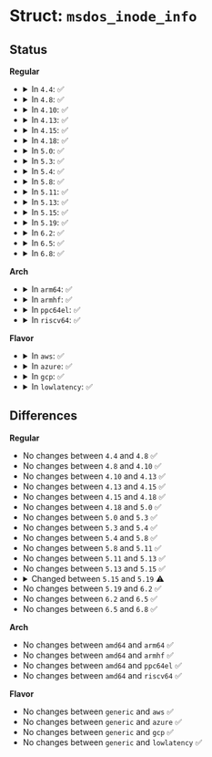 # Struct: <code>msdos_inode_info</code>

## Status
<b>Regular</b>
<ul>
<li>
<details>
<summary>In <code>4.4</code>: ✅</summary>

```c
struct msdos_inode_info {
    spinlock_t cache_lru_lock;
    struct list_head cache_lru;
    int nr_caches;
    unsigned int cache_valid_id;
    loff_t mmu_private;
    int i_start;
    int i_logstart;
    int i_attrs;
    loff_t i_pos;
    struct hlist_node i_fat_hash;
    struct hlist_node i_dir_hash;
    struct rw_semaphore truncate_lock;
    struct inode vfs_inode;
};
```
</details>
</li>
<li>
<details>
<summary>In <code>4.8</code>: ✅</summary>

```c
struct msdos_inode_info {
    spinlock_t cache_lru_lock;
    struct list_head cache_lru;
    int nr_caches;
    unsigned int cache_valid_id;
    loff_t mmu_private;
    int i_start;
    int i_logstart;
    int i_attrs;
    loff_t i_pos;
    struct hlist_node i_fat_hash;
    struct hlist_node i_dir_hash;
    struct rw_semaphore truncate_lock;
    struct inode vfs_inode;
};
```
</details>
</li>
<li>
<details>
<summary>In <code>4.10</code>: ✅</summary>

```c
struct msdos_inode_info {
    spinlock_t cache_lru_lock;
    struct list_head cache_lru;
    int nr_caches;
    unsigned int cache_valid_id;
    loff_t mmu_private;
    int i_start;
    int i_logstart;
    int i_attrs;
    loff_t i_pos;
    struct hlist_node i_fat_hash;
    struct hlist_node i_dir_hash;
    struct rw_semaphore truncate_lock;
    struct inode vfs_inode;
};
```
</details>
</li>
<li>
<details>
<summary>In <code>4.13</code>: ✅</summary>

```c
struct msdos_inode_info {
    spinlock_t cache_lru_lock;
    struct list_head cache_lru;
    int nr_caches;
    unsigned int cache_valid_id;
    loff_t mmu_private;
    int i_start;
    int i_logstart;
    int i_attrs;
    loff_t i_pos;
    struct hlist_node i_fat_hash;
    struct hlist_node i_dir_hash;
    struct rw_semaphore truncate_lock;
    struct inode vfs_inode;
};
```
</details>
</li>
<li>
<details>
<summary>In <code>4.15</code>: ✅</summary>

```c
struct msdos_inode_info {
    spinlock_t cache_lru_lock;
    struct list_head cache_lru;
    int nr_caches;
    unsigned int cache_valid_id;
    loff_t mmu_private;
    int i_start;
    int i_logstart;
    int i_attrs;
    loff_t i_pos;
    struct hlist_node i_fat_hash;
    struct hlist_node i_dir_hash;
    struct rw_semaphore truncate_lock;
    struct inode vfs_inode;
};
```
</details>
</li>
<li>
<details>
<summary>In <code>4.18</code>: ✅</summary>

```c
struct msdos_inode_info {
    spinlock_t cache_lru_lock;
    struct list_head cache_lru;
    int nr_caches;
    unsigned int cache_valid_id;
    loff_t mmu_private;
    int i_start;
    int i_logstart;
    int i_attrs;
    loff_t i_pos;
    struct hlist_node i_fat_hash;
    struct hlist_node i_dir_hash;
    struct rw_semaphore truncate_lock;
    struct inode vfs_inode;
};
```
</details>
</li>
<li>
<details>
<summary>In <code>5.0</code>: ✅</summary>

```c
struct msdos_inode_info {
    spinlock_t cache_lru_lock;
    struct list_head cache_lru;
    int nr_caches;
    unsigned int cache_valid_id;
    loff_t mmu_private;
    int i_start;
    int i_logstart;
    int i_attrs;
    loff_t i_pos;
    struct hlist_node i_fat_hash;
    struct hlist_node i_dir_hash;
    struct rw_semaphore truncate_lock;
    struct inode vfs_inode;
};
```
</details>
</li>
<li>
<details>
<summary>In <code>5.3</code>: ✅</summary>

```c
struct msdos_inode_info {
    spinlock_t cache_lru_lock;
    struct list_head cache_lru;
    int nr_caches;
    unsigned int cache_valid_id;
    loff_t mmu_private;
    int i_start;
    int i_logstart;
    int i_attrs;
    loff_t i_pos;
    struct hlist_node i_fat_hash;
    struct hlist_node i_dir_hash;
    struct rw_semaphore truncate_lock;
    struct inode vfs_inode;
};
```
</details>
</li>
<li>
<details>
<summary>In <code>5.4</code>: ✅</summary>

```c
struct msdos_inode_info {
    spinlock_t cache_lru_lock;
    struct list_head cache_lru;
    int nr_caches;
    unsigned int cache_valid_id;
    loff_t mmu_private;
    int i_start;
    int i_logstart;
    int i_attrs;
    loff_t i_pos;
    struct hlist_node i_fat_hash;
    struct hlist_node i_dir_hash;
    struct rw_semaphore truncate_lock;
    struct inode vfs_inode;
};
```
</details>
</li>
<li>
<details>
<summary>In <code>5.8</code>: ✅</summary>

```c
struct msdos_inode_info {
    spinlock_t cache_lru_lock;
    struct list_head cache_lru;
    int nr_caches;
    unsigned int cache_valid_id;
    loff_t mmu_private;
    int i_start;
    int i_logstart;
    int i_attrs;
    loff_t i_pos;
    struct hlist_node i_fat_hash;
    struct hlist_node i_dir_hash;
    struct rw_semaphore truncate_lock;
    struct inode vfs_inode;
};
```
</details>
</li>
<li>
<details>
<summary>In <code>5.11</code>: ✅</summary>

```c
struct msdos_inode_info {
    spinlock_t cache_lru_lock;
    struct list_head cache_lru;
    int nr_caches;
    unsigned int cache_valid_id;
    loff_t mmu_private;
    int i_start;
    int i_logstart;
    int i_attrs;
    loff_t i_pos;
    struct hlist_node i_fat_hash;
    struct hlist_node i_dir_hash;
    struct rw_semaphore truncate_lock;
    struct inode vfs_inode;
};
```
</details>
</li>
<li>
<details>
<summary>In <code>5.13</code>: ✅</summary>

```c
struct msdos_inode_info {
    spinlock_t cache_lru_lock;
    struct list_head cache_lru;
    int nr_caches;
    unsigned int cache_valid_id;
    loff_t mmu_private;
    int i_start;
    int i_logstart;
    int i_attrs;
    loff_t i_pos;
    struct hlist_node i_fat_hash;
    struct hlist_node i_dir_hash;
    struct rw_semaphore truncate_lock;
    struct inode vfs_inode;
};
```
</details>
</li>
<li>
<details>
<summary>In <code>5.15</code>: ✅</summary>

```c
struct msdos_inode_info {
    spinlock_t cache_lru_lock;
    struct list_head cache_lru;
    int nr_caches;
    unsigned int cache_valid_id;
    loff_t mmu_private;
    int i_start;
    int i_logstart;
    int i_attrs;
    loff_t i_pos;
    struct hlist_node i_fat_hash;
    struct hlist_node i_dir_hash;
    struct rw_semaphore truncate_lock;
    struct inode vfs_inode;
};
```
</details>
</li>
<li>
<details>
<summary>In <code>5.19</code>: ✅</summary>

```c
struct msdos_inode_info {
    spinlock_t cache_lru_lock;
    struct list_head cache_lru;
    int nr_caches;
    unsigned int cache_valid_id;
    loff_t mmu_private;
    int i_start;
    int i_logstart;
    int i_attrs;
    loff_t i_pos;
    struct hlist_node i_fat_hash;
    struct hlist_node i_dir_hash;
    struct rw_semaphore truncate_lock;
    struct timespec64 i_crtime;
    struct inode vfs_inode;
};
```
</details>
</li>
<li>
<details>
<summary>In <code>6.2</code>: ✅</summary>

```c
struct msdos_inode_info {
    spinlock_t cache_lru_lock;
    struct list_head cache_lru;
    int nr_caches;
    unsigned int cache_valid_id;
    loff_t mmu_private;
    int i_start;
    int i_logstart;
    int i_attrs;
    loff_t i_pos;
    struct hlist_node i_fat_hash;
    struct hlist_node i_dir_hash;
    struct rw_semaphore truncate_lock;
    struct timespec64 i_crtime;
    struct inode vfs_inode;
};
```
</details>
</li>
<li>
<details>
<summary>In <code>6.5</code>: ✅</summary>

```c
struct msdos_inode_info {
    spinlock_t cache_lru_lock;
    struct list_head cache_lru;
    int nr_caches;
    unsigned int cache_valid_id;
    loff_t mmu_private;
    int i_start;
    int i_logstart;
    int i_attrs;
    loff_t i_pos;
    struct hlist_node i_fat_hash;
    struct hlist_node i_dir_hash;
    struct rw_semaphore truncate_lock;
    struct timespec64 i_crtime;
    struct inode vfs_inode;
};
```
</details>
</li>
<li>
<details>
<summary>In <code>6.8</code>: ✅</summary>

```c
struct msdos_inode_info {
    spinlock_t cache_lru_lock;
    struct list_head cache_lru;
    int nr_caches;
    unsigned int cache_valid_id;
    loff_t mmu_private;
    int i_start;
    int i_logstart;
    int i_attrs;
    loff_t i_pos;
    struct hlist_node i_fat_hash;
    struct hlist_node i_dir_hash;
    struct rw_semaphore truncate_lock;
    struct timespec64 i_crtime;
    struct inode vfs_inode;
};
```
</details>
</li>
</ul>
<b>Arch</b>
<ul>
<li>
<details>
<summary>In <code>arm64</code>: ✅</summary>

```c
struct msdos_inode_info {
    spinlock_t cache_lru_lock;
    struct list_head cache_lru;
    int nr_caches;
    unsigned int cache_valid_id;
    loff_t mmu_private;
    int i_start;
    int i_logstart;
    int i_attrs;
    loff_t i_pos;
    struct hlist_node i_fat_hash;
    struct hlist_node i_dir_hash;
    struct rw_semaphore truncate_lock;
    struct inode vfs_inode;
};
```
</details>
</li>
<li>
<details>
<summary>In <code>armhf</code>: ✅</summary>

```c
struct msdos_inode_info {
    spinlock_t cache_lru_lock;
    struct list_head cache_lru;
    int nr_caches;
    unsigned int cache_valid_id;
    loff_t mmu_private;
    int i_start;
    int i_logstart;
    int i_attrs;
    loff_t i_pos;
    struct hlist_node i_fat_hash;
    struct hlist_node i_dir_hash;
    struct rw_semaphore truncate_lock;
    struct inode vfs_inode;
};
```
</details>
</li>
<li>
<details>
<summary>In <code>ppc64el</code>: ✅</summary>

```c
struct msdos_inode_info {
    spinlock_t cache_lru_lock;
    struct list_head cache_lru;
    int nr_caches;
    unsigned int cache_valid_id;
    loff_t mmu_private;
    int i_start;
    int i_logstart;
    int i_attrs;
    loff_t i_pos;
    struct hlist_node i_fat_hash;
    struct hlist_node i_dir_hash;
    struct rw_semaphore truncate_lock;
    struct inode vfs_inode;
};
```
</details>
</li>
<li>
<details>
<summary>In <code>riscv64</code>: ✅</summary>

```c
struct msdos_inode_info {
    spinlock_t cache_lru_lock;
    struct list_head cache_lru;
    int nr_caches;
    unsigned int cache_valid_id;
    loff_t mmu_private;
    int i_start;
    int i_logstart;
    int i_attrs;
    loff_t i_pos;
    struct hlist_node i_fat_hash;
    struct hlist_node i_dir_hash;
    struct rw_semaphore truncate_lock;
    struct inode vfs_inode;
};
```
</details>
</li>
</ul>
<b>Flavor</b>
<ul>
<li>
<details>
<summary>In <code>aws</code>: ✅</summary>

```c
struct msdos_inode_info {
    spinlock_t cache_lru_lock;
    struct list_head cache_lru;
    int nr_caches;
    unsigned int cache_valid_id;
    loff_t mmu_private;
    int i_start;
    int i_logstart;
    int i_attrs;
    loff_t i_pos;
    struct hlist_node i_fat_hash;
    struct hlist_node i_dir_hash;
    struct rw_semaphore truncate_lock;
    struct inode vfs_inode;
};
```
</details>
</li>
<li>
<details>
<summary>In <code>azure</code>: ✅</summary>

```c
struct msdos_inode_info {
    spinlock_t cache_lru_lock;
    struct list_head cache_lru;
    int nr_caches;
    unsigned int cache_valid_id;
    loff_t mmu_private;
    int i_start;
    int i_logstart;
    int i_attrs;
    loff_t i_pos;
    struct hlist_node i_fat_hash;
    struct hlist_node i_dir_hash;
    struct rw_semaphore truncate_lock;
    struct inode vfs_inode;
};
```
</details>
</li>
<li>
<details>
<summary>In <code>gcp</code>: ✅</summary>

```c
struct msdos_inode_info {
    spinlock_t cache_lru_lock;
    struct list_head cache_lru;
    int nr_caches;
    unsigned int cache_valid_id;
    loff_t mmu_private;
    int i_start;
    int i_logstart;
    int i_attrs;
    loff_t i_pos;
    struct hlist_node i_fat_hash;
    struct hlist_node i_dir_hash;
    struct rw_semaphore truncate_lock;
    struct inode vfs_inode;
};
```
</details>
</li>
<li>
<details>
<summary>In <code>lowlatency</code>: ✅</summary>

```c
struct msdos_inode_info {
    spinlock_t cache_lru_lock;
    struct list_head cache_lru;
    int nr_caches;
    unsigned int cache_valid_id;
    loff_t mmu_private;
    int i_start;
    int i_logstart;
    int i_attrs;
    loff_t i_pos;
    struct hlist_node i_fat_hash;
    struct hlist_node i_dir_hash;
    struct rw_semaphore truncate_lock;
    struct inode vfs_inode;
};
```
</details>
</li>
</ul>

## Differences
<b>Regular</b>
<ul>
<li>
No changes between <code>4.4</code> and <code>4.8</code> ✅
</li>
<li>
No changes between <code>4.8</code> and <code>4.10</code> ✅
</li>
<li>
No changes between <code>4.10</code> and <code>4.13</code> ✅
</li>
<li>
No changes between <code>4.13</code> and <code>4.15</code> ✅
</li>
<li>
No changes between <code>4.15</code> and <code>4.18</code> ✅
</li>
<li>
No changes between <code>4.18</code> and <code>5.0</code> ✅
</li>
<li>
No changes between <code>5.0</code> and <code>5.3</code> ✅
</li>
<li>
No changes between <code>5.3</code> and <code>5.4</code> ✅
</li>
<li>
No changes between <code>5.4</code> and <code>5.8</code> ✅
</li>
<li>
No changes between <code>5.8</code> and <code>5.11</code> ✅
</li>
<li>
No changes between <code>5.11</code> and <code>5.13</code> ✅
</li>
<li>
No changes between <code>5.13</code> and <code>5.15</code> ✅
</li>
<li>
<details>
<summary>Changed between <code>5.15</code> and <code>5.19</code> ⚠️</summary>
<ul>
<li>
<b>Field added. </b>
<code>struct timespec64 i_crtime</code>
</li>
</ul>
</details>
</li>
<li>
No changes between <code>5.19</code> and <code>6.2</code> ✅
</li>
<li>
No changes between <code>6.2</code> and <code>6.5</code> ✅
</li>
<li>
No changes between <code>6.5</code> and <code>6.8</code> ✅
</li>
</ul>
<b>Arch</b>
<ul>
<li>
No changes between <code>amd64</code> and <code>arm64</code> ✅
</li>
<li>
No changes between <code>amd64</code> and <code>armhf</code> ✅
</li>
<li>
No changes between <code>amd64</code> and <code>ppc64el</code> ✅
</li>
<li>
No changes between <code>amd64</code> and <code>riscv64</code> ✅
</li>
</ul>
<b>Flavor</b>
<ul>
<li>
No changes between <code>generic</code> and <code>aws</code> ✅
</li>
<li>
No changes between <code>generic</code> and <code>azure</code> ✅
</li>
<li>
No changes between <code>generic</code> and <code>gcp</code> ✅
</li>
<li>
No changes between <code>generic</code> and <code>lowlatency</code> ✅
</li>
</ul>

